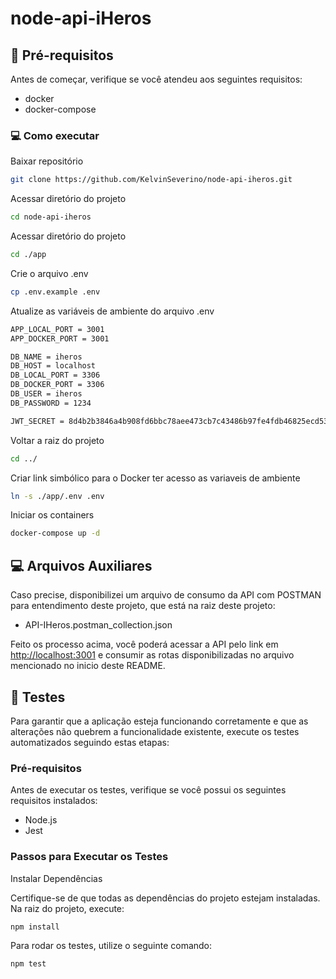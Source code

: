 # node-api-iHeros

## 🧰 Pré-requisitos
Antes de começar, verifique se você atendeu aos seguintes requisitos:
* docker
* docker-compose

### 💻 Como executar
Baixar repositório
```sh
git clone https://github.com/KelvinSeverino/node-api-iheros.git
```

Acessar diretório do projeto
```sh
cd node-api-iheros
```

Acessar diretório do projeto
```sh
cd ./app
```

Crie o arquivo .env
```sh
cp .env.example .env
```

Atualize as variáveis de ambiente do arquivo .env
```sh
APP_LOCAL_PORT = 3001
APP_DOCKER_PORT = 3001

DB_NAME = iheros
DB_HOST = localhost
DB_LOCAL_PORT = 3306
DB_DOCKER_PORT = 3306
DB_USER = iheros
DB_PASSWORD = 1234

JWT_SECRET = 8d4b2b3846a4b908fd6bbc78aee473cb7c43486b97fe4fdb46825ecd53e50fcc

```

Voltar a raiz do projeto
```sh
cd ../
```

Criar link simbólico para o Docker ter acesso as variaveis de ambiente
```sh
ln -s ./app/.env .env
```

Iniciar os containers
```sh
docker-compose up -d
```

## 💻 Arquivos Auxiliares
Caso precise, disponibilizei um arquivo de consumo da API com POSTMAN para entendimento deste projeto, que está na raiz deste projeto:
* API-IHeros.postman_collection.json

Feito os processo acima, você poderá acessar a API pelo link em [http://localhost:3001](http://localhost:3001) e consumir as rotas disponibilizadas no arquivo mencionado no inicio deste README.

## 🧪 Testes
Para garantir que a aplicação esteja funcionando corretamente e que as alterações não quebrem a funcionalidade existente, execute os testes automatizados seguindo estas etapas:

### Pré-requisitos
Antes de executar os testes, verifique se você possui os seguintes requisitos instalados:
* Node.js
* Jest

### Passos para Executar os Testes
Instalar Dependências

Certifique-se de que todas as dependências do projeto estejam instaladas. Na raiz do projeto, execute:
```sh
npm install
```

Para rodar os testes, utilize o seguinte comando:
```sh
npm test
```